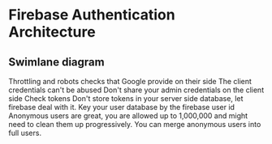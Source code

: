 # Firebase Authentication Architecture

## Swimlane diagram

Throttling and robots checks that Google provide on their side
The client credentials can't be abused
Don't share your admin credentials on the client side
Check tokens
Don't store tokens in your server side database, let firebase deal with it.
Key your user database by the firebase user id
Anonymous users are great, you are allowed up to 1,000,000 and might need to clean them up progressively. You can merge anonymous users into full users.